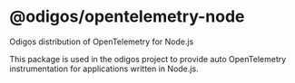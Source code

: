 # @odigos/opentelemetry-node

Odigos distribution of OpenTelemetry for Node.js

This package is used in the odigos project to provide auto OpenTelemetry instrumentation for applications written in Node.js.

